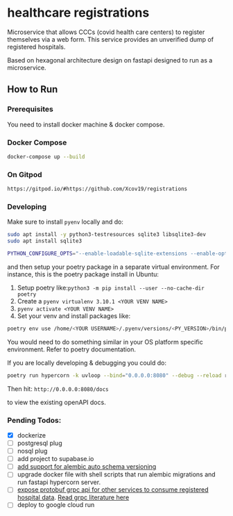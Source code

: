 # healthcare registrations

Microservice that allows CCCs (covid health care centers) to register themselves via a web form.
This service provides an unverified dump of registered hospitals.

Based on hexagonal architecture design on fastapi designed to run as a microservice.

## How to Run

### Prerequisites
You need to install docker machine & docker compose.

### Docker Compose

```bash
docker-compose up --build
```

### On Gitpod

```bash
https://gitpod.io/#https://github.com/Xcov19/registrations
```

### Developing
Make sure to install `pyenv` locally and do:
```bash
sudo apt install -y python3-testresources sqlite3 libsqlite3-dev
sudo apt install sqlite3

PYTHON_CONFIGURE_OPTS="--enable-loadable-sqlite-extensions --enable-optimizations" LDFLAGS="-L/usr/local/opt/sqlite/lib" CPPFLAGS="-I/usr/local/opt/sqlite/include" pyenv install 3.9.7
```

and then setup your poetry package in a separate virtual environment.
For instance, this is the poetry package install in Ubuntu:
1. Setup poetry like:```python3 -m pip install --user --no-cache-dir poetry```
2. Create a `pyenv virtualenv 3.10.1 <YOUR VENV NAME>`
3. `pyenv activate <YOUR VENV NAME>`
4. Set your venv and install packages like:
```bash
poetry env use /home/<YOUR USERNAME>/.pyenv/versions/<PY_VERSION>/bin/python3 && poetry install
```
You would need to do something similar in your OS platform specific environment.
Refer to poetry documentation.

If you are locally developing & debugging you could do:
```bash
poetry run hypercorn -k uvloop --bind="0.0.0.0:8080" --debug --reload registrations.infrastructure.adapters.api.app:app
```

Then hit:
`http://0.0.0.0:8080/docs`

to view the existing openAPI docs.


### Pending Todos:
- [x] dockerize
- [ ] postgresql plug
- [ ] nosql plug
- [ ] add project to supabase.io
- [ ] [add support for alembic auto schema versioning](https://alembic.sqlalchemy.org/en/latest/autogenerate.html)
- [ ] upgrade docker file with shell scripts that run alembic migrations and run fastapi hypercorn server.
- [ ] [expose protobuf grpc api for other services to consume registered hospital data](https://github.com/grpc-ecosystem/grpc-cloud-run-example/blob/master/python/README.md). [Read grpc literature here](https://grpc.io/docs/what-is-grpc/core-concepts/#rpc-life-cycle)
- [ ] deploy to google cloud run
